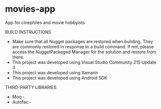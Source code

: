# movies-app
App for cinephiles and movie hobbyists

BUILD INSTRUCTIONS
* Make sure that all Nugget packages are restored when building. They are commonly restored in response to a build command.
If not, please access the NuggetPackeged Manager for the solution and restore from there.
* This project was developed using Visual Studio Community 215 Update 3
* This project was developed using Xamarin
* This project was developed using Android SDK

THIRD-PARTY LIBRARIES
* Moq - 
* Autofac - 
